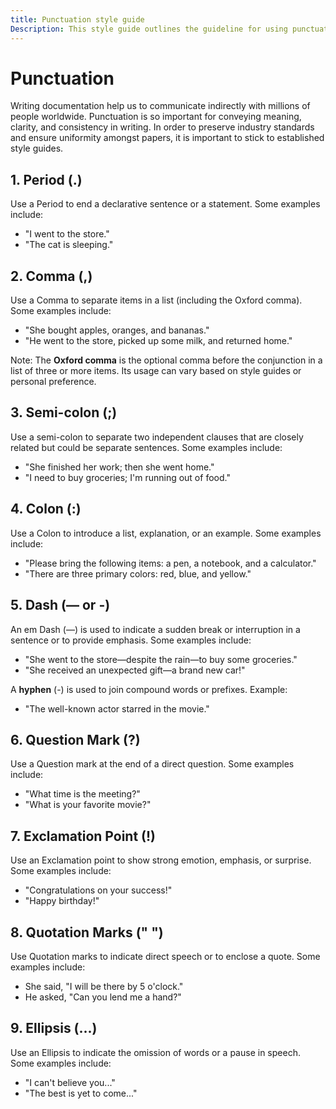 ```yaml
---
title: Punctuation style guide
Description: This style guide outlines the guideline for using punctuation in documentation.
---
```


# Punctuation

Writing documentation help us to communicate indirectly with millions of people worldwide. Punctuation is so important for conveying meaning, clarity, and consistency in writing. In order to preserve industry standards and ensure uniformity amongst papers, it is important to stick to established style guides. 


## 1. Period (.)

Use a Period to end a declarative sentence or a statement.
Some examples include:
- "I went to the store."
- "The cat is sleeping."

## 2. Comma (,)

Use a Comma to separate items in a list (including the Oxford comma).
Some examples include:
- "She bought apples, oranges, and bananas."
- "He went to the store, picked up some milk, and returned home."

Note: The **Oxford comma** is the optional comma before the conjunction in a list of three or more items. Its usage can vary based on style guides or personal preference.

## 3. Semi-colon (;)

Use a semi-colon to separate two independent clauses that are closely related but could be separate sentences.
Some examples include:
- "She finished her work; then she went home."
- "I need to buy groceries; I'm running out of food."

## 4. Colon (:)

Use a Colon to introduce a list, explanation, or an example.
Some examples include:
- "Please bring the following items: a pen, a notebook, and a calculator."
- "There are three primary colors: red, blue, and yellow."

## 5. Dash (— or -)

An em Dash (—) is used to indicate a sudden break or interruption in a sentence or to provide emphasis.
Some examples include:
- "She went to the store—despite the rain—to buy some groceries."
- "She received an unexpected gift—a brand new car!"

A **hyphen** (-) is used to join compound words or prefixes.
Example:
- "The well-known actor starred in the movie."

## 6. Question Mark (?)

Use a Question mark at the end of a direct question.
Some examples include:
- "What time is the meeting?"
- "What is your favorite movie?"

## 7. Exclamation Point (!)

Use an Exclamation point to show strong emotion, emphasis, or surprise.
Some examples include:
- "Congratulations on your success!"
- "Happy birthday!"

## 8. Quotation Marks (" ")

Use Quotation marks to indicate direct speech or to enclose a quote.
Some examples include:
- She said, "I will be there by 5 o'clock."
- He asked, "Can you lend me a hand?"

## 9. Ellipsis (...)

Use an Ellipsis to indicate the omission of words or a pause in speech.
Some examples include:
- "I can't believe you..."
- "The best is yet to come..."
